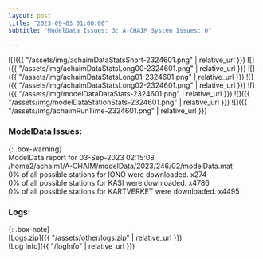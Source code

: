 ```yaml
---
layout: post
title: "2023-09-03 01:00:00"
subtitle: "ModelData Issues: 3; A-CHAIM System Issues: 0"

---
```


![]({{ "/assets/img/achaimDataStatsShort-2324601.png" | relative_url }})
![]({{ "/assets/img/achaimDataStatsLong00-2324601.png" | relative_url }})
![]({{ "/assets/img/achaimDataStatsLong01-2324601.png" | relative_url }})
![]({{ "/assets/img/achaimDataStatsLong02-2324601.png" | relative_url }})
![]({{ "/assets/img/modelDataDataStats-2324601.png" | relative_url }})
![]({{ "/assets/img/modelDataStationStats-2324601.png" | relative_url }})
![]({{ "/assets/img/achaimRunTime-2324601.png" | relative_url }})


### ModelData Issues:  
  
{: .box-warning}  
 ModelData report for 03-Sep-2023 02:15:08   
 /home2/achaim1/A-CHAIM/modelData/2023/246/02/modelData.mat   
 0% of all possible stations for IONO were downloaded. x274   
 0% of all possible stations for KASI were downloaded. x4786   
 0% of all possible stations for KARTVERKET were downloaded. x4495   
  


### Logs:  
  
{: .box-note}  
[Logs.zip]({{ "/assets/other/logs.zip" | relative_url }})  
[Log Info]({{ "/logInfo" | relative_url }})  
